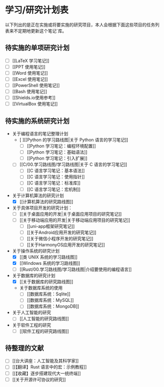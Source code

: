 # 学习/研究计划表

以下列出的是正在实施或将要实施的研究项目，本人会根据下面这些项目的任务列表来不定期地更新这个笔记`库。

## 待实施的单项研究计划

- [ ] [[LaTeX 学习笔记]]
- [ ] [[PPT 使用笔记]]
- [ ] [[Word 使用笔记]]
- [ ] [[Excel 使用笔记]]
- [ ] [[PowerShell 使用笔记]]
- [ ] [[Bash 使用笔记]]
- [ ] [[Shields.io使用参考]]
- [ ] [[VirtualBox 使用笔记]]

## 待实施的系统研究计划

- 关于编程语言的笔记整理计划
  - [ ][[Python 的学习路线图|关于 Python 语言的学习笔记]]
    - [ ] [[Python 学习笔记：编程环境配置]]
    - [ ] [[Python 学习笔记：基础语法]]
    - [ ] [[Python 学习笔记：引入扩展]]

  - [ ] [[C/00.学习路线图/学习路线图|关于 C 语言的学习笔记]]
    - [ ] [[C 语言学习笔记：基本语法]]
    - [ ] [[C 语言学习笔记：使用指针]]
    - [ ] [[C 语言学习笔记：标准库]]
    - [ ] [[C 语言学习笔记：宏机制]]

- 关于计算机算法的研究计划
  - [x] [[计算机算法的研究路线图]]

- 关于具体项目开发的研究计划：
  - [ ] [[关于桌面应用的开发|关于桌面应用项目的研究笔记]]
  - [ ] [[关于移动端应用的开发|关于移动端应用项目的研究笔记]]
    - [ ] [[uni-app框架研究笔记]]
    - [ ] [[关于Android应用开发的研究笔记]]
    - [ ] [[关于微信小程序开发的研究笔记]]
    - [ ] [[关于HarmonyOS应用开发的研究笔记]]

- 关于操作系统的研究计划
  - [x] [[类 UNIX 系统的学习路线图]]
  - [x] [[Windows 系统的学习路线图]]
  - [ ] [[Rust/00.学习路线图/学习路线图|介绍要使用的编程语言]]

- 关于数据库的研究计划
  - [x] [[关于数据库的研究路线图]]
  - 关于数据库系统的使用
    - [ ] [[数据库系统：Sqlite]]
    - [ ] [[数据库系统：MySQL]]
    - [ ] [[数据库系统：MongoDB]]

- 关于人工智能的研究
  - [ ] [[人工智能的研究路线图]]

- 关于软件工程的研究
  - [ ] [[软件工程的研究路线图]]

## 待整理的文献

- [ ] [[台大讲座：人工智能及其科学家]]
- [ ] [[【翻译】Rust 语言中的宏：示例教程]]
- [ ] [[【收藏】逐步搭建现代大一统终端]]
- [ ] [[关于开源许可协议的研究]]
